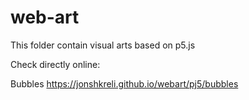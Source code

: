# web-art
This folder contain visual arts based on p5.js

Check directly online:

Bubbles
https://jonshkreli.github.io/webart/pj5/bubbles

